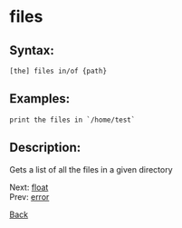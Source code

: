 # files

## Syntax:
`[the] files in/of {path}`

## Examples:
``print the files in `/home/test` ``

## Description:
Gets a list of all the files in a given directory

Next: [float](float.md)  
Prev: [error](error.md)

[Back](../../README.md)
